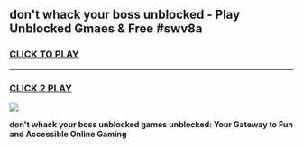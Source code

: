 
## don't whack your boss unblocked - Play Unblocked Gmaes & Free #swv8a
<h3>
<a href="https://news.freeplayer.one?title=don't_whack_your_boss_unblocked&ref=27F">CLICK TO PLAY</a></h3>
<hr>

<h3>
<a href="https://news.freeplayer.one?title=don't_whack_your_boss_unblocked&ref=27F">CLICK 2 PLAY</a>
  
</h3>

<a href="https://news.freeplayer.one?title=don't_whack_your_boss_unblocked&ref=27F/"><img src="https://clearcache.store/games.png"></a>


**don't whack your boss unblocked games unblocked: Your Gateway to Fun and Accessible Online Gaming**
